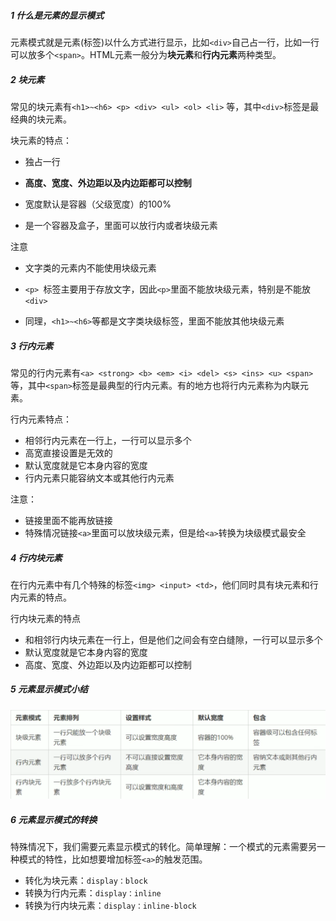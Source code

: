 ##### 1 什么是元素的显示模式

元素模式就是元素(标签)以什么方式进行显示，比如`<div>`自己占一行，比如一行可以放多个`<span>`。HTML元素一般分为**块元素**和**行内元素**两种类型。

##### 2 块元素

常见的块元素有`<h1>~<h6> <p> <div> <ul> <ol> <li>` 等，其中`<div>`标签是最经典的块元素。

块元素的特点：

- 独占一行

- **高度、宽度、外边距以及内边距都可以控制**

- 宽度默认是容器（父级宽度）的100%

- 是一个容器及盒子，里面可以放行内或者块级元素

注意

- 文字类的元素内不能使用块级元素

- `<p> `标签主要用于存放文字，因此`<p>`里面不能放块级元素，特别是不能放`<div>`

- 同理，`<h1>~<h6>`等都是文字类块级标签，里面不能放其他块级元素

##### 3 行内元素

常见的行内元素有`<a> <strong> <b> <em> <i> <del> <s> <ins> <u> <span>`等，其中`<span>`标签是最典型的行内元素。有的地方也将行内元素称为内联元素。

行内元素特点：

- 相邻行内元素在一行上，一行可以显示多个
- 高宽直接设置是无效的
- 默认宽度就是它本身内容的宽度
- 行内元素只能容纳文本或其他行内元素

注意：

- 链接里面不能再放链接
- 特殊情况链接`<a>`里面可以放块级元素，但是给`<a>`转换为块级模式最安全

##### 4 行内块元素

在行内元素中有几个特殊的标签`<img> <input> <td>`，他们同时具有块元素和行内元素的特点。

行内块元素的特点

- 和相邻行内块元素在一行上，但是他们之间会有空白缝隙，一行可以显示多个
- 默认宽度就是它本身内容的宽度
- 高度、宽度、外边距以及内边距都可以控制

##### 5 元素显示模式小结

![image-20210824214505815](.img/image-20210824214505815.png)

##### 6 元素显示模式的转换

特殊情况下，我们需要元素显示模式的转化。简单理解：一个模式的元素需要另一种模式的特性，比如想要增加标签`<a>`的触发范围。

- 转化为块元素：`display：block`
- 转换为行内元素：`display：inline`
- 转换为行内块元素：`display：inline-block`
